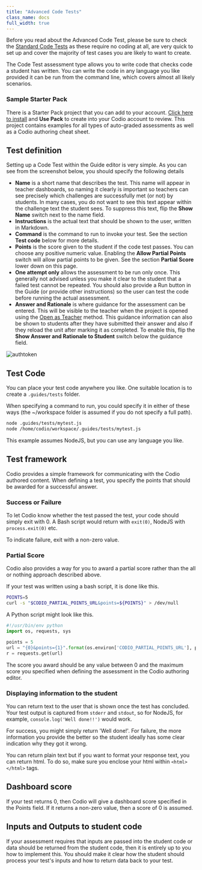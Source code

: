 ```yaml
---
title: "Advanced Code Tests"
class_name: docs
full_width: true
---
```


Before you read about the Advanced Code Test, please be sure to check the [Standard Code Tests](/docs/content/authoring/assessments/assessments-standard-code-tests/) as these require no coding at all, are very quick to set up and cover the majority of test cases you are likely to want to create.

The Code Test assessment type allows you to write code that checks code a student has written. You can write the code in any language you like provided it can be run from the command line, which covers almost all likely scenarios.

### Sample Starter Pack
There is a Starter Pack project that you can add to your account. [Click here to install](https://codio.com/home/starter-packs/cc68d38b-b0ea-4825-9814-46a3594c2b11/) and **Use Pack** to create into your Codio account to review. This project contains examples for all types of auto-graded assessments as well as a Codio authoring cheat sheet.

## Test definition
Setting up a Code Test within the Guide editor is very simple. As you can see from the screenshot below, you should specify the following details

- **Name** is a short name that describes the test. This name will appear in teacher dashboards, so naming it clearly is important so teachers can see precisely which challenges are successfully met (or not) by students. In many cases, you do not want to see this text appear within the challenge text the student sees. To suppress this text, flip the **Show Name** switch next to the name field.
- **Instructions** is the actual text that should be shown to the user, written in Markdown.
- **Command** is the command to run to invoke your test. See the section **Test code** below for more details.
- **Points** is the score given to the student if the code test passes. You can choose any positive numeric value. Enabling the **Allow Partial Points** switch will allow partial points to be given. See the section **Partial Score** lower down on this page.
- **One attempt only** allows the assessment to be run only once. This generally not advised unless you make it clear to the student that a failed test cannot be repeated. You should also provide a Run button in the Guide (or provide other instructions) so the user can test the code before running the actual assessment.
- **Answer and Rationale** is where guidance for the assessment can be entered. This will be visible to the teacher when the project is opened using the [Open as Teacher](/docs/classes/unitmanagement/teachersolutions) method. This guidance information can also be shown to students after they have submitted their answer and also if they reload the unit after marking it as completed. To enable this, flip the **Show Answer and Rationale to Student** switch below the guidance field.


<img alt="authtoken" src="/img/docs/guides/assessment_codetest.png" class="simple"/>

## Test Code
You can place your test code anywhere you like. One suitable location is to create a `.guides/tests` folder. 

When specifying a command to run, you could specify it in either of these ways (the ~/workspace folder is assumed if you do not specify a full path).

```bash
node .guides/tests/mytest.js
node /home/codio/workspace/.guides/tests/mytest.js
```

This example assumes NodeJS, but you can use any language you like.

## Test framework
Codio provides a simple framework for communicating with the Codio authored content. When defining a test, you specify the points that should be awarded for a successful answer. 

### Success or Failure
To let Codio know whether the test passed the test, your code should simply exit with 0. A Bash script would return with `exit(0)`, NodeJS with `process.exit(0)` etc.

To indicate failure, exit with a non-zero value.

### Partial Score
Codio also provides a way for you to award a partial score rather than the all or nothing approach described above.

If your test was written using a bash script, it is done like this.

```bash
POINTS=5
curl -s "$CODIO_PARTIAL_POINTS_URL&points=${POINTS}" > /dev/null
```

A Python script might look like this.

```python
#!/usr/bin/env python
import os, requests, sys

points = 5
url = "{0}&points={1}".format(os.environ['CODIO_PARTIAL_POINTS_URL'], points)
r = requests.get(url)
```

The score you award should be any value between 0 and the maximum score you specified when defining the assessment in the Codio authoring editor.


### Displaying information to the student
You can return text to the user that is shown once the test has concluded. Your test output is captured from `stderr` and `stdout`, so for NodeJS, for example, `console.log('Well done!!')` would work. 

For success, you might simply return 'Well done!'. For failure, the more information you provide the better so the student ideally has some clear indication why they got it wrong.

You can return plain text but if you want to format your response text, you can return html. To do so, make sure you enclose your html within `<html> </html>` tags.


## Dashboard score
If your test returns 0, then Codio will give a dashboard score specified in the Points field. If it returns a non-zero value, then a score of 0 is assumed.

## Inputs and Outputs to student code
If your assessment requires that inputs are passed into the student code or data should be returned from the student code, then it is entirely up to you how to implement this. You should make it clear how the student should process your test's inputs and how to return data back to your test.

